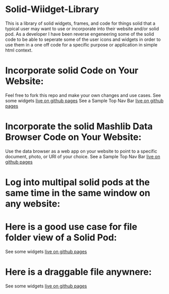 # Solid-Wiidget-Library
This is a library of solid widgets, frames, and code for things solid that a typical user may want to use or incorporate into their website and/or solid pod. As a developer I have been reverse engeneering some of the solid code to be able to seperate some of the user icons and widgets in order to use them in a one off code for a specific purpose or application in simple html context.
# Incorporate solid Code on Your Website:
Feel free to fork this repo and make your own changes and use cases.
See some widgets [live on github pages](https://mikeadams1.github.io/Solid-Wiidget-Library/widget.html#)
See a Sample Top Nav Bar [live on github pages](https://mikeadams1.github.io/Solid-Wiidget-Library/Top-Nav-Bar.html#)
# Incorporate the solid Mashlib Data Browser Code on Your Website:
Use the data browser as a web app on your website to point to a specific document, photo, or URI of your choice.
See a Sample Top Nav Bar [live on github pages](https://mikeadams1.github.io/Solid-Wiidget-Library/solid-browser.html#)
# Log into multipal solid pods at the same time in the same window on any website:

# Here is a good use case for file folder view of a Solid Pod:
See some widgets [live on github pages](https://mikeadams1.github.io/Solid-Wiidget-Library/solid-file.html#)


# Here is a draggable file anywnere:
See some widgets [live on github pages](https://mikeadams1.github.io/Solid-Wiidget-Library/drag.html#)
